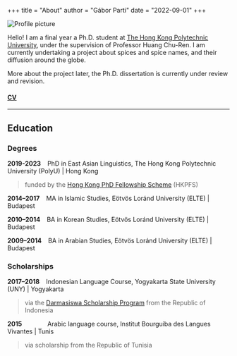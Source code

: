 +++
title = "About"
author = "Gábor Parti"
date = "2022-09-01"
+++

<!-- <div class="avatar"><img src="/images/hariri.jpg" alt="avatar"></div> -->

![Profile picture](/images/hariri.jpg)

<!-- description = ""
aliases = ["about", "contact"]
slug = "contact" -->

Hello! I am a final year a Ph.D. student at [The Hong Kong Polytechnic University](https://www.polyu.edu.hk/), under the supervision of Professor Huang Chu-Ren. I am currently undertaking a project about spices and spice names, and their diffusion around the globe.

More about the project later, the Ph.D. dissertation is currently under review and revision.

<!-- https://www.altbrot.at/2022/08/make-your-hugo-theme-use-google-fonts-locally/ -->

<!-- ### [**CV**](https://partigabor.github.io/cv/) ·  -->

#### [CV](/files/cv.pdf "Open/download CV as a pdf")

***

## Education

### Degrees

**2019-2023** &ensp; PhD in East Asian Linguistics, The Hong Kong Polytechnic University (PolyU) | Hong Kong

>funded by the [Hong Kong PhD Fellowship Scheme](https://cerg1.ugc.edu.hk/hkpfs/index.html) (HKPFS)

**2014–2017** &ensp; MA in Islamic Studies, Eötvös Loránd University (ELTE) | Budapest

**2010–2014** &ensp; BA in Korean Studies, Eötvös Loránd University (ELTE) | Budapest

**2009–2014** &ensp; BA in Arabian Studies, Eötvös Loránd University (ELTE) | Budapest

### Scholarships

**2017–2018** &ensp; Indonesian Language Course, Yogyakarta State University (UNY) | Yogyakarta

>via the [Darmasiswa Scholarship Program](https://darmasiswa.kemdikbud.go.id/) from the Republic of Indonesia

**2015** &emsp; &emsp; &emsp; Arabic language course, Institut Bourguiba des Langues Vivantes | Tunis

>via scholarship from the Republic of Tunisia

<!-- {{< tabgroup >}}
  {{< tab name="Hello" >}}
  Hello World!
  {{< /tab >}}

  {{< tab name="Goodbye" >}}
  Goodbye Everybody!
  {{< /tab >}}
{{< /tabgroup >}} -->
